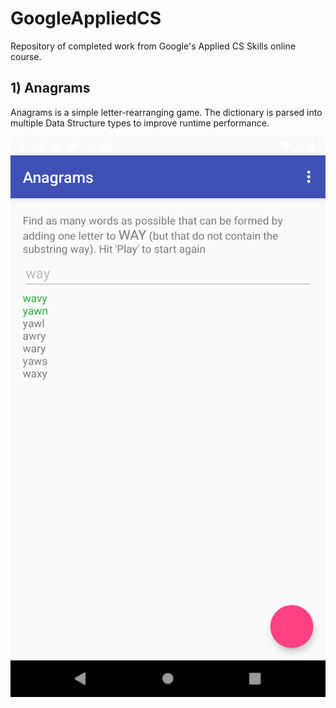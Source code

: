 # GoogleAppliedCS
Repository of completed work from Google's Applied CS Skills online course.

## 1) Anagrams
Anagrams is a simple letter-rearranging game. The dictionary is parsed into multiple Data Structure types to improve runtime performance.

![](https://github.com/tbender4/GoogleAppliedCS/blob/master/Screenshots/anagrams.png)
